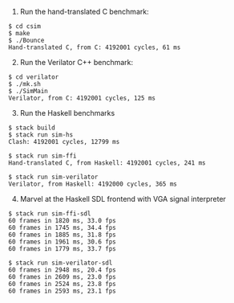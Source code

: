 1. Run the hand-translated C benchmark:

```
$ cd csim
$ make
$ ./Bounce
Hand-translated C, from C: 4192001 cycles, 61 ms
```

2. Run the Verilator C++ benchmark:

```
$ cd verilator
$ ./mk.sh
$ ./SimMain
Verilator, from C: 4192001 cycles, 125 ms
```

3. Run the Haskell benchmarks

```
$ stack build
$ stack run sim-hs
Clash: 4192001 cycles, 12799 ms

$ stack run sim-ffi
Hand-translated C, from Haskell: 4192001 cycles, 241 ms

$ stack run sim-verilator
Verilator, from Haskell: 4192000 cycles, 365 ms
```

4. Marvel at the Haskell SDL frontend with VGA signal interpreter

```
$ stack run sim-ffi-sdl
60 frames in 1820 ms, 33.0 fps
60 frames in 1745 ms, 34.4 fps
60 frames in 1885 ms, 31.8 fps
60 frames in 1961 ms, 30.6 fps
60 frames in 1779 ms, 33.7 fps

$ stack run sim-verilator-sdl
60 frames in 2948 ms, 20.4 fps
60 frames in 2609 ms, 23.0 fps
60 frames in 2524 ms, 23.8 fps
60 frames in 2593 ms, 23.1 fps
```
